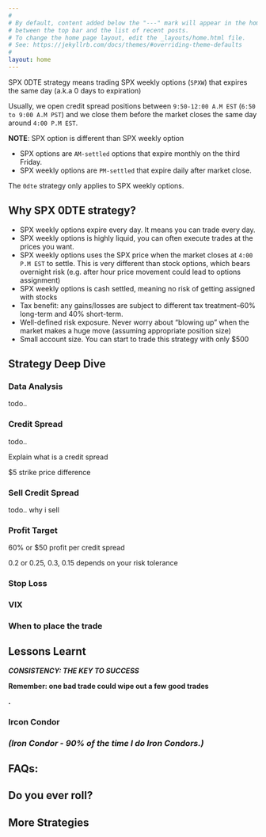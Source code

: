```yaml
---
#
# By default, content added below the "---" mark will appear in the home page
# between the top bar and the list of recent posts.
# To change the home page layout, edit the _layouts/home.html file.
# See: https://jekyllrb.com/docs/themes/#overriding-theme-defaults
#
layout: home
---
```



SPX 0DTE strategy means trading SPX weekly options (`SPXW`) that expires the same day (a.k.a 0 days to expiration)

Usually, we open credit spread positions between `9:50-12:00 A.M EST` (`6:50 to 9:00 A.M PST`) and we close them before the market closes the same day around `4:00 P.M EST`.

**NOTE**: SPX option is different than SPX weekly option

- SPX options are `AM-settled` options that expire monthly on the third Friday.
- SPX weekly options are `PM-settled` that expire daily after market close.

The `0dte` strategy only applies to SPX weekly options.

## **Why SPX 0DTE strategy?**

- SPX weekly options expire every day. It means you can trade every day.
- SPX weekly options is highly liquid, you can often execute trades at the prices you want.
- SPX weekly options uses the SPX price when the market closes at `4:00 P.M EST` to settle. This is very different than stock options, which bears overnight risk (e.g. after hour price movement could lead to options assignment)
- SPX weekly options is cash settled, meaning no risk of getting assigned with stocks
- Tax benefit: any gains/losses are subject to different tax treatment–60% long-term and 40% short-term.
- Well-defined risk exposure. Never worry about “blowing up” when the market makes a huge move (assuming appropriate position size)
- Small account size. You can start to trade this strategy with only $500

## Strategy Deep Dive

### Data Analysis

todo..

### Credit Spread
todo..

Explain what is a credit spread

$5 strike price difference

### Sell Credit Spread

todo..
why i sell

### Profit Target

60% or $50 profit per credit spread

0.2 or 0.25, 0.3, 0.15 depends on your risk tolerance

### Stop Loss

### VIX

### When to place the trade

## Lessons Learnt

***CONSISTENCY: THE KEY TO SUCCESS***

**Remember: one bad trade could wipe out a few good trades**

**.**

### Ircon Condor

### ***(Iron Condor - 90% of the time I do Iron Condors.)***

## FAQs:

## Do you ever roll?

## More Strategies ##